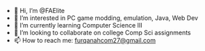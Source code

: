 - 👋 Hi, I’m @FAElite
- 👀 I’m interested in PC game modding, emulation, Java, Web Dev
- 🌱 I’m currently learning Computer Science III
- 💞️ I’m looking to collaborate on college Comp Sci assignments
- 📫 How to reach me: furqanahcom27@gmail.com

<!---
FAElite/FAElite is a ✨ special ✨ repository because its `README.md` (this file) appears on your GitHub profile.
You can click the Preview link to take a look at your changes.
--->
